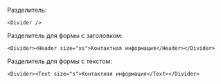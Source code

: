 Разделитель:

    <Divider />
		
Разделитель для формы с заголовком:

    <Divider><Header size="xs">Контактная информация</Header></Divider>	
		
Разделитель для формы с текстом:

    <Divider><Text size="s">Контактная информация</Text></Divider>					
		